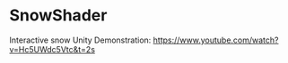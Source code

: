# SnowShader
Interactive snow Unity
Demonstration: https://www.youtube.com/watch?v=Hc5UWdc5Vtc&t=2s

